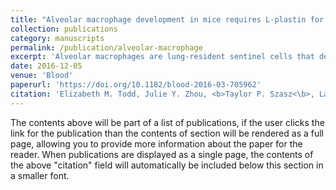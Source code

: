 ```yaml
---
title: "Alveolar macrophage development in mice requires L-plastin for cellular localization in alveoli"
collection: publications
category: manuscripts
permalink: /publication/alveolar-macrophage
excerpt: 'Alveolar macrophages are lung-resident sentinel cells that develop perinatally and protect against pulmonary infection. Molecular mechanisms controlling alveolar macrophage generation have not been fully defined. Here, we show that the actin-bundling protein L-plastin (LPL) is required for the perinatal development of alveolar macrophages. Mice expressing a conditional allele of LPL (CD11c.Crepos-LPLfl/fl) exhibited significant reductions in alveolar macrophages and failed to effectively clear pulmonary pneumococcal infection, showing that immunodeficiency results from reduced alveolar macrophage numbers. We next identified the phase of alveolar macrophage development requiring LPL. In mice, fetal monocytes arrive in the lungs during a late fetal stage, maturing to alveolar macrophages through a prealveolar macrophage intermediate. LPL was required for the transition from prealveolar macrophages to mature alveolar macrophages. The transition from prealveolar macrophage to alveolar macrophage requires the upregulation of the transcription factor peroxisome proliferator-activated receptor-γ (PPAR-γ), which is induced by exposure to granulocyte-macrophage colony-stimulating factor (GM-CSF). Despite abundant lung GM-CSF and intact GM-CSF receptor signaling, PPAR-γ was not sufficiently upregulated in developing alveolar macrophages in LPL−/− pups, suggesting that precursor cells were not correctly localized to the alveoli, where GM-CSF is produced. We found that LPL supports 2 actin-based processes essential for correct localization of alveolar macrophage precursors: (1) transmigration into the alveoli, and (2) engraftment in the alveoli. We thus identify a molecular pathway governing neonatal alveolar macrophage development and show that genetic disruption of alveolar macrophage development results in immunodeficiency.'
date: 2016-12-05
venue: 'Blood'
paperurl: 'https://doi.org/10.1182/blood-2016-03-705962'
citation: 'Elizabeth M. Todd, Julie Y. Zhou, <b>Taylor P. Szasz<\b>, Lauren E. Deady, June A. D’Angelo, Matthew D. Cheung, Alfred H. J. Kim, Sharon Celeste Morley; Alveolar macrophage development in mice requires L-plastin for cellular localization in alveoli. Blood 2016; 128 (24): 2785–2796. doi: https://doi.org/10.1182/blood-2016-03-705962'
---
```


The contents above will be part of a list of publications, if the user clicks the link for the publication than the contents of section will be rendered as a full page, allowing you to provide more information about the paper for the reader. When publications are displayed as a single page, the contents of the above "citation" field will automatically be included below this section in a smaller font.
